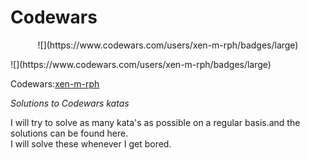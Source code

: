 # Codewars
 
 
 <p align="center">
  ![](https://www.codewars.com/users/xen-m-rph/badges/large)  
</p>
![](https://www.codewars.com/users/xen-m-rph/badges/large)  


Codewars:[xen-m-rph](https://www.codewars.com/users/xen-m-rph) 

*Solutions to Codewars katas*

I will try to solve as many kata's as possible on a regular basis.and the solutions can be found here.  
I will solve these whenever I get bored.
